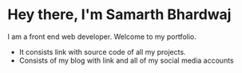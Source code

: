 # Hey there, I'm Samarth Bhardwaj 
I am a front end web developer. Welcome to my portfolio.
* It consists link with  source code of all my projects.
* Consists of my blog with link and all of my social media accounts






